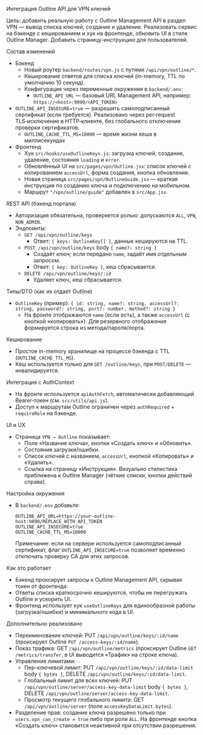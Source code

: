 Интеграция Outline API для VPN ключей

Цель: добавить реальную работу с Outline Management API в раздел VPN — вывод списка ключей, создание и удаление. Реализовать сервис на бэкенде с кешированием и хук на фронтенде, обновить UI в стиле Outline Manager. Добавить страницу-инструкцию для пользователей.

Состав изменений
- Бэкенд
  - Новый роутер `backend/routes/vpn.js` с путями `/api/vpn/outline/*`.
  - Кеширование ответов для списка ключей (in-memory, TTL по умолчанию 10 секунд).
  - Конфигурация через переменные окружения в `backend/.env`:
    - `OUTLINE_API_URL` — базовый URL Management API, например: `https://<host>:9090/<API_TOKEN>`
- `OUTLINE_API_INSECURE=true` — разрешить самоподписанный сертификат (если требуется). Реализовано через per‑request TLS‑исключение в HTTP‑клиенте, без глобального отключения проверки сертификатов.
    - `OUTLINE_CACHE_TTL_MS=10000` — время жизни кеша в миллисекундах
- Фронтенд
  - Хук `src/hooks/useOutlineKeys.js`: загрузка ключей, создание, удаление, состояния `loading` и `error`.
  - Обновлённый UI на `src/pages/vpn/Outline.jsx`: список ключей с копированием `accessUrl`, форма создания, кнопка обновления.
  - Новая страница `src/pages/vpn/OutlineGuide.jsx` — краткая инструкция по созданию ключа и подключению на мобильном.
  - Маршрут `"/vpn/outline/guide"` добавлен в `src/App.jsx`.

REST API (бэкенд портала)
- Авторизация обязательна, проверяется ролью: допускаются `ALL`, `VPN`, `NON_ADMIN`.
- Эндпоинты:
  - `GET /api/vpn/outline/keys`
    - Ответ: `{ keys: OutlineKey[] }`, данные кешируются на TTL.
  - `POST /api/vpn/outline/keys` body `{ name?: string }`
    - Создаёт ключ; если передано `name`, задаёт имя отдельным запросом.
    - Ответ: `{ key: OutlineKey }`, кеш сбрасывается.
  - `DELETE /api/vpn/outline/keys/:id`
    - Удаляет ключ, кеш сбрасывается.

Типы/DTO (как их отдаёт Outline)
- `OutlineKey` (пример): `{ id: string, name?: string, accessUrl?: string, password?: string, port?: number, method?: string }`
  - На фронте отображаются `name` (если есть), а также `accessUrl` (с кнопкой «копировать»). Для резервного отображения формируется строка из метода/пароля/порта.

Кеширование
- Простое in-memory хранилище на процессе бэкенда с TTL (`OUTLINE_CACHE_TTL_MS`).
- Кеш используется только для `GET /outline/keys`, при `POST/DELETE` — инвалидируется.

Интеграция с AuthContext
- На фронте используется `apiAuthFetch`, автоматически добавляющий Bearer‑токен (см. `src/utils/api.js`).
- Доступ к маршрутам Outline ограничен через `authRequired` + `requireRole` на бэкенде.

UI и UX
- Страница `VPN → Outline` показывает:
  - Поле «Название ключа», кнопки «Создать ключ» и «Обновить».
  - Состояния загрузки/ошибки.
  - Список ключей с названием, `accessUrl`, кнопкой «Копировать» и «Удалить».
  - Ссылка на страницу «Инструкция». Визуально стилистика приближена к Outline Manager (чёткие списки, кнопки действий справа).

Настройка окружения
- В `backend/.env` добавьте:
  ```
  OUTLINE_API_URL=https://your-outline-host:9090/REPLACE_WITH_API_TOKEN
  OUTLINE_API_INSECURE=true
  OUTLINE_CACHE_TTL_MS=10000
  ```
  Примечание: если на сервере используется самоподписанный сертификат, флаг `OUTLINE_API_INSECURE=true` позволяет временно отключать проверку CA для этих запросов.

Как это работает
- Бэкенд проксирует запросы к Outline Management API, скрывая токен от фронтенда.
- Ответы списка краткосрочно кешируются, чтобы не перегружать Outline и ускорить UI.
- Фронтенд использует хук `useOutlineKeys` для единообразной работы (загрузка/ошибки) и минимального кода в UI.

Дополнительно реализовано
- Переименование ключей: PUT `/api/vpn/outline/keys/:id/name` (проксирует Outline `PUT /access-keys/:id/name`).
- Показ трафика: GET `/api/vpn/outline/metrics` (проксирует Outline `GET /metrics/transfer`, в UI выводится «Трафик» на строке ключа).
- Управление лимитами:
  - Пер-ключевой лимит: PUT `/api/vpn/outline/keys/:id/data-limit` body `{ bytes }`, DELETE `/api/vpn/outline/keys/:id/data-limit`.
  - Глобальный лимит для всех ключей: PUT `/api/vpn/outline/server/access-key-data-limit` body `{ bytes }`, DELETE `/api/vpn/outline/server/access-key-data-limit`.
  - Просмотр текущего глобального лимита: GET `/api/vpn/outline/server` (поле `accessKeyDataLimit.bytes`).
- Разделение прав: создание ключа разрешено только при `users.vpn_can_create = true` либо при роли `ALL`. На фронтенде кнопка «Создать ключ» становится неактивной при отсутствии разрешения.
